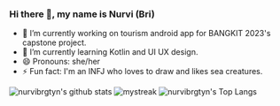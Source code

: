 ### Hi there 👋, my name is Nurvi (Bri)

- 🔭 I’m currently working on tourism android app for BANGKIT 2023's capstone project. 
- 🌱 I’m currently learning Kotlin and UI UX design. 
- 😄 Pronouns: she/her 
- ⚡ Fun fact: I'm an INFJ who loves to draw and likes sea creatures. 

![nurvibrgtyn's github stats](https://github-readme-stats.vercel.app/api?username=nurvibrgtyn&show_icons=true&theme=tokyonight) <img src="https://github-readme-streak-stats.herokuapp.com/?user=nurvibrgtyn&theme=tokyonight" alt="mystreak"/>
![nurvibrgtyn's Top Langs](https://github-readme-stats.vercel.app/api/top-langs/?username=nurvibrgtyn&theme=tokyonight&layout=compact)

